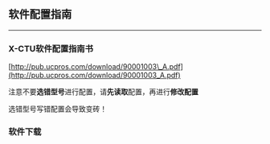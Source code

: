 ## 软件配置指南

---

### X-CTU软件配置指南书

[http://pub.ucpros.com/download/90001003\_A.pdf](http://pub.ucpros.com/download/90001003_A.pdf)

注意不要**选错型号**进行配置，请**先读取**配置，再进行**修改配置**

选错型号写错配置会导致变砖！

### 软件下载



